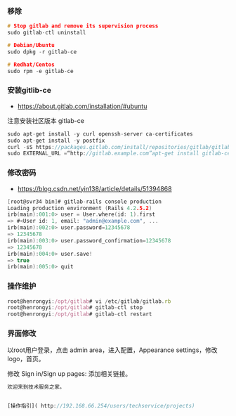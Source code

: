 ### 移除
```c
# Stop gitlab and remove its supervision process
sudo gitlab-ctl uninstall

# Debian/Ubuntu
sudo dpkg -r gitlab-ce

# Redhat/Centos
sudo rpm -e gitlab-ce
```
### 安装gitlib-ce
- https://about.gitlab.com/installation/#ubuntu

注意安装社区版本 gitlab-ce
```c
sudo apt-get install -y curl openssh-server ca-certificates
sudo apt-get install -y postfix
curl -sS https://packages.gitlab.com/install/repositories/gitlab/gitlab-ce/script.deb.sh | sudo bash
sudo EXTERNAL_URL =“http://gitlab.example.com”apt-get install gitlab-ce

```
### 修改密码
- https://blog.csdn.net/yin138/article/details/51394868
```c
[root@svr34 bin]# gitlab-rails console production
Loading production environment (Rails 4.2.5.2)
irb(main):001:0> user = User.where(id: 1).first
=> #<User id: 1, email: "admin@example.com", ...
irb(main):002:0> user.password=12345678
=> 12345678
irb(main):003:0> user.password_confirmation=12345678
=> 12345678
irb(main):004:0> user.save!
=> true
irb(main):005:0> quit
```
### 操作维护
```js
root@henrongyi:/opt/gitlab# vi /etc/gitlab/gitlab.rb
root@henrongyi:/opt/gitlab# gitlab-ctl stop
root@henrongyi:/opt/gitlab# gitlab-ctl restart
```

### 界面修改
以root用户登录，点击 admin area，进入配置，Appearance settings，修改logo，首页。

修改 Sign in/Sign up pages: 添加相关链接。
```js
欢迎来到技术服务之家。


[操作指引]( http://192.168.66.254/users/techservice/projects)

```
